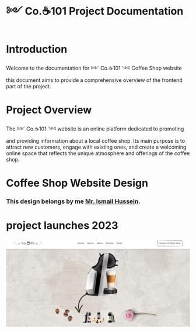 # ༻ Co.☕101 Project Documentation

# Introduction
Welcome to the documentation for ༻ Co.☕101 ༺ Coffee Shop website this document aims to provide a comprehensive overview of the frontend part of the project.

# Project Overview
The ༻ Co.☕101 ༺ website is an online platform dedicated to promoting and providing information about a local coffee shop. Its main purpose is to attract new customers, engage with existing ones, and create a welcoming online space that reflects the unique atmosphere and offerings of the coffee shop.
# Coffee Shop Website Design
### This design belongs by me  [Mr. Ismail Hussein](https://github.com/Ismail2hussein).
# project launches 2023
![preview img](/preview.png)
